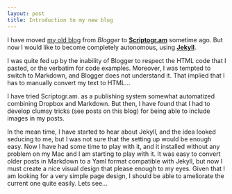 ```yaml
---
layout: post
title: Introduction to my new blog 
---
```

I have moved [my old blog](http://yildizoglu.blogspot.fr) from *Blogger* to **[Scriptogr.am](http://scriptogr.am/)** sometime ago. But now I would like to become completely autonomous, using  **[Jekyll](http://jekyllrb.com/ "Jekyll • Simple, blog-aware, static sites")**.

I was quite fed up by the inability of Blogger to respect the HTML code that I pasted, or the verbatim for code examples. Moreover, I was tempted to switch to Markdown, and Blogger does not understand it. That implied that I has to manually convert my text to HTML... 

I have tried Scriptogr.am. as a publishing system somewhat automatized combining Dropbox and Markdown. But then, I have found that I had to develop clumsy tricks (see posts on this blog) for being able to include images in my posts.

In the mean time, I have started to hear about Jekyll, and the idea looked seducing to me, but I was not sure that the setting up would be enough easy. Now I have had some time to play with it, and it installed without any problem on my Mac and I am starting to play with it. It was easy to convert older posts in Markdown to a Yaml format compatible with Jekyll, but now I must create a nice visual design that please enough to my eyes. Given that I am looking for a very simple page design, I should be able to ameliorate the current one quite easily. Lets see...